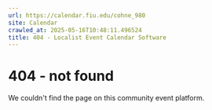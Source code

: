 ```yaml
---
url: https://calendar.fiu.edu/cohne_980
site: Calendar
crawled_at: 2025-05-16T10:48:11.496524
title: 404 - Localist Event Calendar Software
---
```


# 404 - not found
We couldn't find the page on this community event platform.
